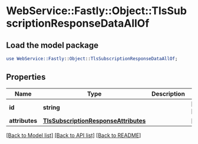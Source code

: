 # WebService::Fastly::Object::TlsSubscriptionResponseDataAllOf

## Load the model package
```perl
use WebService::Fastly::Object::TlsSubscriptionResponseDataAllOf;
```

## Properties
Name | Type | Description | Notes
------------ | ------------- | ------------- | -------------
**id** | **string** |  | [optional] [readonly] 
**attributes** | [**TlsSubscriptionResponseAttributes**](TlsSubscriptionResponseAttributes.md) |  | [optional] 

[[Back to Model list]](../README.md#documentation-for-models) [[Back to API list]](../README.md#documentation-for-api-endpoints) [[Back to README]](../README.md)



